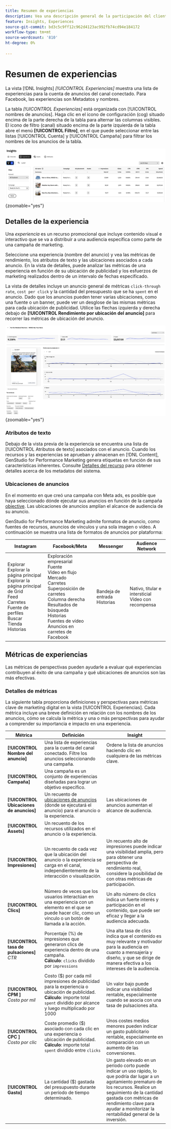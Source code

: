 ```yaml
---
title: Resumen de experiencias
description: Vea una descripción general de la participación del cliente, el presupuesto y los gastos para obtener experiencias y el rendimiento de la ubicación de los anuncios en Adobe GenStudio for Performance Marketing.
feature: Insights, Experiences
source-git-commit: bd3c5c9ff12c962d4123ac992fb74cd94e184172
workflow-type: tm+mt
source-wordcount: '810'
ht-degree: 0%

---
```


# Resumen de experiencias

La vista [!DNL Insights] _[!UICONTROL Experiencias]_ muestra una lista de experiencias para la cuenta de anuncios del canal conectado. Para Facebook, las experiencias son Metadatos y nombres.

La tabla _[!UICONTROL Experiencias]_ está organizada con [!UICONTROL nombres de anuncios]. Haga clic en el icono de configuración (cog) situado encima de la parte derecha de la tabla para alternar las columnas visibles. El icono de filtro (canal) situado encima de la parte izquierda de la tabla abre el menú **[!UICONTROL Filtro]**, en el que puede seleccionar entre las listas [!UICONTROL Cuenta] y [!UICONTROL Campaña] para filtrar los nombres de los anuncios de la tabla.

![Filtro y tabla de experiencias](/help/assets/insights-experiences-filter.png){zoomable="yes"}

## Detalles de la experiencia

Una _experiencia_ es un recurso promocional que incluye contenido visual e interactivo que se va a distribuir a una audiencia específica como parte de una campaña de marketing.

Seleccione una experiencia (nombre del anuncio) y vea las métricas de rendimiento, los atributos de texto y las ubicaciones asociados a cada anuncio. En la vista de detalles, puede analizar las métricas de una experiencia en función de su ubicación de publicidad y los esfuerzos de marketing realizados dentro de un intervalo de fechas especificado.

La vista de detalles incluye un anuncio general de métricas `click-through rate`, `cost per click` y la cantidad del presupuesto que se ha `spent` en el anuncio. Dado que los anuncios pueden tener varias ubicaciones, como una fuente o un banner, puede ver un desglose de las mismas métricas para cada ubicación de publicidad. Utilice las flechas izquierda y derecha debajo de **[!UICONTROL Rendimiento por ubicación del anuncio]** para recorrer las métricas de ubicación del anuncio.

![Detalles de anuncios con métricas y ubicaciones de anuncios](/help/assets/insights-experience-details.png){zoomable="yes"}

### Atributos de texto

Debajo de la vista previa de la experiencia se encuentra una lista de [!UICONTROL Atributos de texto] asociados con el anuncio. Cuando los recursos y las experiencias se aprueban y almacenan en [!DNL Content], GenStudio for Performance Marketing genera etiquetas en función de sus características inherentes. Consulte [Detalles del recurso](../content/asset-details.md#system-metadata) para obtener detalles acerca de los metadatos del sistema.

### Ubicaciones de anuncios

En el momento en que creó una campaña con Meta ads, es posible que haya seleccionado dónde ejecutar sus anuncios en función de la campaña [objective](channels.md#objectives). Las ubicaciones de anuncios amplían el alcance de audiencia de su anuncio.

GenStudio for Performance Marketing admite formatos de anuncio, como fuentes de recursos, anuncios de vínculos y una sola imagen o vídeo. A continuación se muestra una lista de formatos de anuncios por plataforma:

| Instagram | Facebook/Meta | Messenger | Audience Network |
| ------------ | ---------------- | ------------ | ---------------- |
| Explorar<br>Explorar la página principal<br>Explorar la página principal de Grid<br>Feed<br>Carretes<br>Fuente de perfiles<br>Buscar<br>Tienda<br>Historias | Exploración empresarial<br>Fuente<br>Vídeo en flujo<br>Mercado<br>Carretes<br>Superposición de carretes<br>Columna derecha<br>Resultados de búsqueda<br>Historias<br>Fuentes de vídeo<br>Anuncios en carretes de Facebook | Bandeja de entrada<br>Historias | Nativo, titular e intersticial<br>Vídeo con recompensa |

## Métricas de experiencias

Las métricas de perspectivas pueden ayudarle a evaluar qué experiencias contribuyen al éxito de una campaña y qué ubicaciones de anuncios son las más efectivas.

<!-- For example, -->

### Detalles de métricas

La siguiente tabla proporciona definiciones y perspectivas para métricas clave de marketing digital en la vista [!UICONTROL Experiencias]. Cada métrica incluye una breve definición en relación con los nombres de los anuncios, cómo se calcula la métrica y una o más perspectivas para ayudar a comprender su importancia e impacto en una experiencia.

| Métrica | Definición | Insight |
| ---------------------- | ----------------------------- | -------------------------------- |
| **[!UICONTROL Nombre del anuncio]** | Una lista de experiencias para la cuenta del canal conectado. Filtre los anuncios seleccionando una campaña. | Ordene la lista de anuncios haciendo clic en cualquiera de las métricas clave. |
| **[!UICONTROL Campaña]** | Una campaña es un conjunto de experiencias diseñadas para lograr un objetivo específico. | |
| **[!UICONTROL Ubicaciones de anuncios]** | Un recuento de [ubicaciones de anuncios](#ad-placements) (donde se ejecutará el anuncio) para el anuncio o la experiencia. | Las ubicaciones de anuncios aumentan el alcance de audiencia. |
| **[!UICONTROL Assets]** | Un recuento de los recursos utilizados en el anuncio o la experiencia. | |
| **[!UICONTROL Impresiones]** | Un recuento de cada vez que la ubicación del anuncio o la experiencia se carga en el canal, independientemente de la interacción o visualización. | Un recuento alto de impresiones puede indicar una visibilidad amplia, pero para obtener una perspectiva de rendimiento real, considere la posibilidad de con otras métricas de participación. |
| **[!UICONTROL Clics]** | Número de veces que los usuarios interactúan en una experiencia con un elemento en el que se puede hacer clic, como un vínculo o un botón de llamada a la acción. | Un alto número de clics indica un fuerte interés y participación en el contenido, que puede ser eficaz y llegar a la audiencia adecuada. |
| **[!UICONTROL tasa de pulsaciones &#x200B;]**<br>_CTR_ | Porcentaje (%) de impresiones que generaron clics de experiencia dentro de una campaña.<br>**Cálculo**: `clicks` dividido por `impressions` | Una alta tasa de clics indica que el contenido es muy relevante y motivador para la audiencia en cuanto a mensajería y diseño, y que se dirige de manera efectiva a los intereses de la audiencia. |
| **[!UICONTROL CPM &#x200B;]**<br>_Costo por mil_ | Costo ($) por cada mil impresiones de publicidad para la experiencia o ubicación de publicidad.<br>**Cálculo**: importe total `spent` dividido por alcance y luego multiplicado por 1000 | Un valor bajo puede indicar una visibilidad rentable, especialmente cuando se asocia con una tasa de pulsaciones alta. |
| **[!UICONTROL CPC &#x200B;]**<br>_Costo por clic_ | Coste promedio ($) asociado con cada clic en una experiencia o ubicación de publicidad.<br>**Cálculo**: importe total `spent` dividido entre `clicks` | Unos costes medios menores pueden indicar un gasto publicitario rentable, especialmente en comparación con un aumento de las conversiones. |
| **[!UICONTROL Gasto]** | La cantidad ($) gastada del presupuesto durante un período de tiempo determinado. | Un gasto elevado en un período corto puede indicar un uso rápido, lo que podría dar lugar a un agotamiento prematuro de los recursos. Realice un seguimiento de la cantidad gastada con métricas de rendimiento clave para ayudar a monitorizar la rentabilidad general de la inversión. |
